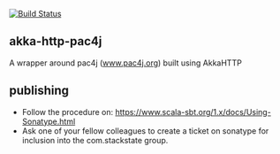 [![Build Status](https://travis-ci.org/StackVista/akka-http-pac4j.svg?branch=master)](https://travis-ci.org/StackVista/akka-http-pac4j)

## akka-http-pac4j ##
A wrapper around pac4j (www.pac4j.org) built using AkkaHTTP

## publishing

- Follow the procedure on: https://www.scala-sbt.org/1.x/docs/Using-Sonatype.html
- Ask one of your fellow colleagues to create a ticket on sonatype for inclusion into the com.stackstate group.